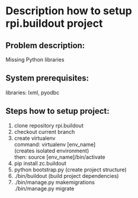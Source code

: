 <h1>Description how to setup rpi.buildout project </h1>


<h2>Problem description:</h2>
Missing Python libraries

<h2>System prerequisites:</h2>
libraries: lxml, pyodbc 

<h2>Steps how to setup project:</h2>


1. clone repository rpi.buildout
2. checkout current branch
3. create virtualenv </br>
command: virtualenv [env_name] </br>
(creates isolated environment) </br>
then: source [env_name]/bin/activate </br>
4. pip install zc.buildout </br>
5. python bootstrap.py
(create project structure)
6. ./bin/buildout
(build project dependencies)
7. ./bin/manage.py makemigrations </br>
./bin/manage.py migrate
